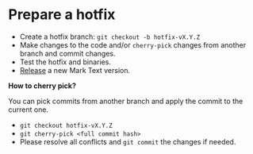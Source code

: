 # Prepare a hotfix

- Create a hotfix branch: `git checkout -b hotfix-vX.Y.Z`
- Make changes to the code and/or `cherry-pick` changes from another branch and commit changes.
- Test the hotfix and binaries.
- [Release](RELEASE.md) a new Mark Text version.

**How to cherry pick?**

You can pick commits from another branch and apply the commit to the current one.

- `git checkout hotfix-vX.Y.Z`
- `git cherry-pick <full commit hash>`
- Please resolve all conflicts and `git commit` the changes if needed.
